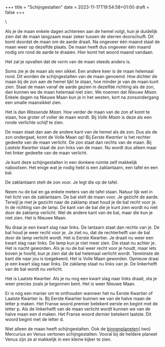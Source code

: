 +++
title = "Schijngestalten"
date = 2023-11-17T19:54:58+01:00
draft = false
+++

\

Als je de maan enkele dagen achtereen aan de hemel volgt, kun je
duidelijk zien dat de maan langzaam maar zeker tussen de sterren
doorschuift. Dit komt doordat de maan om de aarde draait. Na ongeveer
één maand staat de maan weer op dezelfde plaats. De maan heeft dus
ongeveer één maand nodig om rond de aarde te draaien. Hier komt het
woord maand vandaan.

Het zal je opvallen dat de vorm van de maan steeds anders is.

Soms zie je de maan als een sikkel. Een andere keer is de maan helemaal
rond. Dit worden de schijngestalten van de maan genoemd. Hoe dichter de
maan bij de zon aan de hemel lijkt te staan, hoe minder je van de maan
kunt zien. Staat de maan vanaf de aarde gezien in dezelfde richting als
de zon, dan kunnen we de maan helemaal niet zien. We noemen dat *Nieuwe
Maan*. Enkele dagen na Nieuwe Maan kun je in het westen, kort na
zonsondergang een smalle maansikkel zien.

Het is dan *Wassende Maan*. Hoe verder de maan van de zon af komt te
staan, hoe groter of voller de maan wordt. Bij *Volle Maan* is deze als
een ronde verlichte schijf te zien.

De maan staat dan aan de andere kant van de hemel als de zon. Dus als de
zon ondergaat, komt de Volle Maan op! Bij *Eerste Kwartier* is het
rechter gedeelte van de maan verlicht. De zon staat dan rechts van de
maan. Bij *Laatste Kwartier* staat de zon links van de maan. Nu wordt
dus alleen maar het linker gedeelte van de maan verlicht.

Je kunt deze schijngestalten in een donkere ruimte zelf makkelijk
nabootsen. Het enige wat je nodig hebt is een zaklantaarn, een tafel en
een bal.

De zaklantaarn stelt de zon voor. Je legt die op de tafel.

Neem nu de bal en ga enkele meters van de tafel staan. Natuur lijk wel
in het licht van de zaklantaarn. De bal stelt de maan voor. Je gezicht
de aarde. Terwijl je met je gezicht naar de zaklamp staat houd je de bal
recht voor je. In de richting van de lamp. De kant van de bal die je
kunt zien wordt nu niet door de zaklamp verlicht. Wel de andere kant van
de bal, maar die kun je niet zien. Het is Nieuwe Maan.

Nu draai je een kwart slag naar links. De lantaarn staat dan rechts van
je. De bal houd je weer recht voor je. Je ziet nu, dat de rechterhelft
van de bal door de lamp verlicht wordt. Het is Eerste Kwartier. Je
draait nu weer een kwart slag naar links. De lamp kun je niet meer zien.
Die staat nu achter je. Het is nacht geworden. Als je nu de bal weer
recht voor je houdt, maar iets boven je hoofd, kun je zien dat de bal
helemaal verlicht wordt. Tenminste de kant die naar jou is toegekeerd.
Het is Volle Maan geworden. Opnieuw draai je een kwart slag naar links.
De zaklamp staat nu links van je. De linkerhelft van de bal wordt nu
verlicht.

Het is Laatste Kwartier. Als je nu nog een kwart slag naar links draait,
sta je weer precies zoals je begonnen bent. Het is weer Nieuwe Maan.

Er is nóg een manier om te onthouden wanneer het nu Eerste Kwartier of
Laatste Kwartier is. Bij Eerste Kwartier kunnen we van de halve maan de
letter p maken. Het Franse woord *p*remier betekent eerste en begint met
de letter p. Als de linkerhelft van de maan verlicht wordt kunnen we van
de halve maan een d maken. Het Franse woord *d*ernier betekent laatste.
Dit woord begint met de letter d.

Niet alleen de maan heeft schijngestalten. Ook de
[binnenplaneten](binnenpl.html){.two} Mercurius en Venus vertonen
schijngestalten. Vooral bij de heldere planeet Venus zijn ze al
makkelijk in een kleine kijker te zien.

